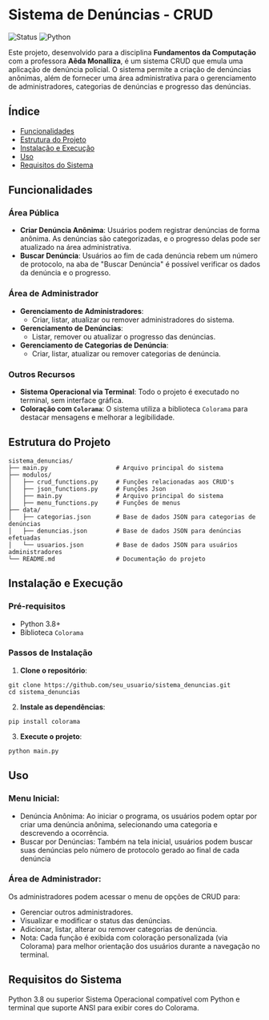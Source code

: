 # Sistema de Denúncias - CRUD

![Status](https://img.shields.io/badge/status-em%20desenvolvimento-yellow)
![Python](https://img.shields.io/badge/python-v3.8+-blue)

Este projeto, desenvolvido para a disciplina **Fundamentos da Computação** com a professora **Aêda Monalliza**, é um sistema CRUD que emula uma aplicação de denúncia policial. O sistema permite a criação de denúncias anônimas, além de fornecer uma área administrativa para o gerenciamento de administradores, categorias de denúncias e progresso das denúncias.

## Índice

- [Funcionalidades](#funcionalidades)
- [Estrutura do Projeto](#estrutura-do-projeto)
- [Instalação e Execução](#instalação-e-execução)
- [Uso](#uso)
- [Requisitos do Sistema](#requisitos-do-sistema)

## Funcionalidades

### Área Pública
- **Criar Denúncia Anônima**: Usuários podem registrar denúncias de forma anônima. As denúncias são categorizadas, e o progresso delas pode ser atualizado na área administrativa.
- **Buscar Denúncia**: Usuários ao fim de cada denúncia rebem um número de protocolo, na aba de "Buscar Denúncia" é possível verificar os dados da denúncia e o progresso.

### Área de Administrador
- **Gerenciamento de Administradores**:
  - Criar, listar, atualizar ou remover administradores do sistema.
- **Gerenciamento de Denúncias**:
  - Listar, remover ou atualizar o progresso das denúncias.
- **Gerenciamento de Categorias de Denúncia**:
  - Criar, listar, atualizar ou remover categorias de denúncia.

### Outros Recursos
- **Sistema Operacional via Terminal**: Todo o projeto é executado no terminal, sem interface gráfica.
- **Coloração com `Colorama`**: O sistema utiliza a biblioteca `Colorama` para destacar mensagens e melhorar a legibilidade.

## Estrutura do Projeto

```
sistema_denuncias/
├── main.py                   # Arquivo principal do sistema
├── modulos/
│   ├── crud_functions.py     # Funções relacionadas aos CRUD's
│   ├── json_functions.py     # Funções Json
│   ├── main.py               # Arquivo principal do sistema
│   ├── menu_functions.py     # Funções de menus
├── data/
│   ├── categorias.json       # Base de dados JSON para categorias de denúncias
│   ├── denuncias.json        # Base de dados JSON para denúncias efetuadas
│   └── usuarios.json         # Base de dados JSON para usuários administradores
└── README.md                 # Documentação do projeto
```

## Instalação e Execução

### Pré-requisitos

- Python 3.8+
- Biblioteca `Colorama`

### Passos de Instalação

1. **Clone o repositório**:
  ```
  git clone https://github.com/seu_usuario/sistema_denuncias.git
  cd sistema_denuncias
  ```

2. **Instale as dependências**:
  ```
  pip install colorama
  ```

3. **Execute o projeto**:
  ```
  python main.py
  ```

## Uso

### Menu Inicial:

- Denúncia Anônima:
Ao iniciar o programa, os usuários podem optar por criar uma denúncia anônima, selecionando uma categoria e descrevendo a ocorrência.
- Buscar por Denúncias:
Também na tela inicial, usuários podem buscar suas denúncias pelo número de protocolo gerado ao final de cada denúncia

### Área de Administrador:
Os administradores podem acessar o menu de opções de CRUD para:

- Gerenciar outros administradores.
- Visualizar e modificar o status das denúncias.
- Adicionar, listar, alterar ou remover categorias de denúncia.
- Nota: Cada função é exibida com coloração personalizada (via Colorama) para melhor orientação dos usuários durante a navegação no terminal.

## Requisitos do Sistema
Python 3.8 ou superior
Sistema Operacional compatível com Python e terminal que suporte ANSI para exibir cores do Colorama.
